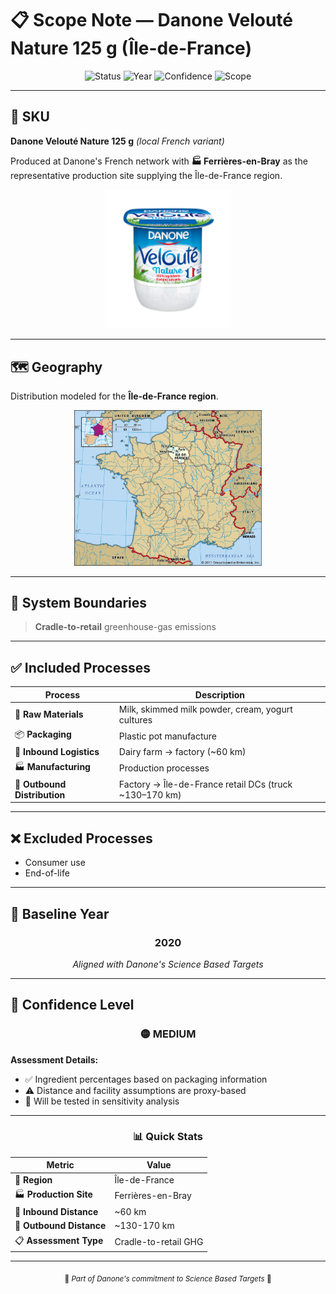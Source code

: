 # 📋 Scope Note — Danone Velouté Nature 125 g (Île-de-France)

<div align="center">

![Status](https://img.shields.io/badge/Status-Active-brightgreen?style=for-the-badge)
![Year](https://img.shields.io/badge/Baseline_Year-2020-blue?style=for-the-badge)
![Confidence](https://img.shields.io/badge/Confidence-Medium-orange?style=for-the-badge)
![Scope](https://img.shields.io/badge/Scope-Cradle_to_Retail-purple?style=for-the-badge)

</div>

---

## 🥛 SKU

**Danone Velouté Nature 125 g** *(local French variant)*

Produced at Danone's French network with **🏭 Ferrières-en-Bray** as the representative production site supplying the Île-de-France region.

<div align="center">
<img src="../images/veloute_nature.png" alt="Velouté Nature" width="200"/>
</div>

---

## 🗺️ Geography

Distribution modeled for the **Île-de-France region**.

<div align="center">
<img src="../images/ile_de_France.jpg" alt="Île-de-France map" width="300"/>
</div>

---

## 🎯 System Boundaries

> **Cradle-to-retail** greenhouse-gas emissions

---

## ✅ Included Processes

| Process | Description |
|---------|-------------|
| 🥛 **Raw Materials** | Milk, skimmed milk powder, cream, yogurt cultures |
| 📦 **Packaging** | Plastic pot manufacture |
| 🚛 **Inbound Logistics** | Dairy farm → factory (~60 km) |
| 🏭 **Manufacturing** | Production processes |
| 🚚 **Outbound Distribution** | Factory → Île-de-France retail DCs (truck ~130–170 km) |

---

## ❌ Excluded Processes

- Consumer use
- End-of-life

---

## 📅 Baseline Year

<div align="center">

### 2020
*Aligned with Danone's Science Based Targets*

</div>

---

## 🎯 Confidence Level

<div align="center">

### 🟡 MEDIUM

</div>

**Assessment Details:**
- ✅ Ingredient percentages based on packaging information
- ⚠️ Distance and facility assumptions are proxy-based
- 🔄 Will be tested in sensitivity analysis

---

<div align="center">

### 📊 Quick Stats

| Metric | Value |
|--------|-------|
| 📍 **Region** | Île-de-France |
| 🏭 **Production Site** | Ferrières-en-Bray |
| 📏 **Inbound Distance** | ~60 km |
| 🚛 **Outbound Distance** | ~130-170 km |
| 📋 **Assessment Type** | Cradle-to-retail GHG |

</div>

---

<div align="center">
<sub>
🌱 <em>Part of Danone's commitment to Science Based Targets</em> 🌱
</sub>
</div>
